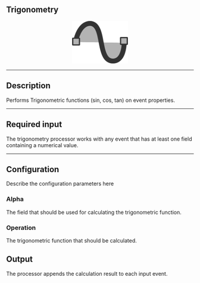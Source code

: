 <!--
  ~ Licensed to the Apache Software Foundation (ASF) under one or more
  ~ contributor license agreements.  See the NOTICE file distributed with
  ~ this work for additional information regarding copyright ownership.
  ~ The ASF licenses this file to You under the Apache License, Version 2.0
  ~ (the "License"); you may not use this file except in compliance with
  ~ the License.  You may obtain a copy of the License at
  ~
  ~    http://www.apache.org/licenses/LICENSE-2.0
  ~
  ~ Unless required by applicable law or agreed to in writing, software
  ~ distributed under the License is distributed on an "AS IS" BASIS,
  ~ WITHOUT WARRANTIES OR CONDITIONS OF ANY KIND, either express or implied.
  ~ See the License for the specific language governing permissions and
  ~ limitations under the License.
  ~
  -->

## Trigonometry

<p align="center"> 
    <img src="icon.png" width="150px;" class="pe-image-documentation"/>
</p>

***

## Description

Performs Trigonometric functions (sin, cos, tan) on event properties.

***

## Required input
The trigonometry processor works with any event that has at least one field containing a numerical value.

***

## Configuration

Describe the configuration parameters here

### Alpha
The field that should be used for calculating the trigonometric function.


### Operation
The trigonometric function that should be calculated.

## Output
The processor appends the calculation result to each input event.